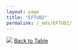 ```yaml
---
layout: page
title: "EFTUD2"
permalink: /_mds/EFTUD2/
---
```


![](../../alns_9.28.22/aln_5HSAA033623_0.975.png?raw=true
)
[Back to Table](../../display)
